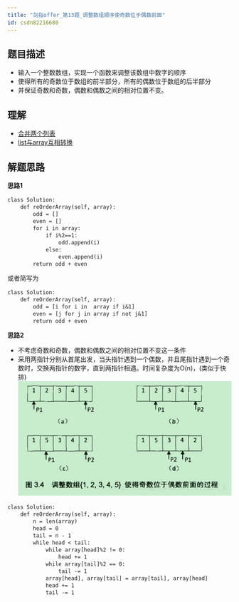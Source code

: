 ```yaml
---
title: "剑指offer_第13题_调整数组顺序使奇数位于偶数前面"
id: csdn82216680
---
```


## 题目描述

*   输入一个整数数组，实现一个函数来调整该数组中数字的顺序
*   使得所有的奇数位于数组的前半部分，所有的偶数位于数组的后半部分
*   并保证奇数和奇数，偶数和偶数之间的相对位置不变。

## 理解

*   [合并两个列表](https://blog.csdn.net/saw1990/article/details/50507510)
*   [list与array互相转换](https://blog.csdn.net/lql0716/article/details/52807493/)

## 解题思路

**思路1**

```
class Solution:
    def reOrderArray(self, array):
        odd = []
        even = []
        for i in array:
            if i%2==1:
                odd.append(i)
            else:
                even.append(i)
        return odd + even
```

或者简写为

```
class Solution:
    def reOrderArray(self, array):
        odd = [i for i in  array if i&1]
        even = [j for j in array if not j&1]
        return odd + even
```

**思路2**

*   不考虑奇数和奇数，偶数和偶数之间的相对位置不变这一条件
*   采用两指针分别从首尾出发，当头指针遇到一个偶数，并且尾指针遇到一个奇数时，交换两指针的数字，直到两指针相遇。时间复杂度为O(n)，(类似于快排)
    ![](../img/0926e4cbe29aec7e263351148232d616.png)

```
class Solution:
    def reOrderArray(self, array):
        n = len(array)
        head = 0
        tail = n - 1
        while head < tail:
            while array[head]%2 != 0:
                head += 1
            while array[tail]%2 == 0:
                tail -= 1
            array[head], array[tail] = array[tail], array[head]
            head += 1
            tail -= 1
```